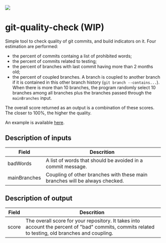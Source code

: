 <img type="image/svg" src="https://byob.yarr.is/gcattan/git-quality-check/score"/> 

# git-quality-check (WIP)
Simple tool to check quality of git commits, and build indicators on it.
Four estimation are performed:
- the percent of commits containg a list of prohibited words;
- the percent of commits related to testing;
- the percent of branches with last commit having more than 2 months old;
- the percent of coupled branches.
A branch is coupled to another branch if it is contained in this other branch history (`git branch --contains...`).
When there is more than 10 branches, the program randomly select 10 branches among all branches plus the branches passed through the `mainBranches` input.

The overall score returned as an output is a combination of these scores.
The closer to 100%, the higher the quality.

An example is available [here](.github/workflows/test-action.yml).

## Description of inputs

|Field|Descrition|
|-|-|
|badWords|A list of words that should be avoided in a commit message.|
|mainBranches|Coupling of other branches with these main branches will be always checked.|

## Description of output

|Field|Descrition|
|-|-|
|score|The overall score for your repository. It takes into account the percent of "bad" commits, commits related to testing, old branches and coupling.|
